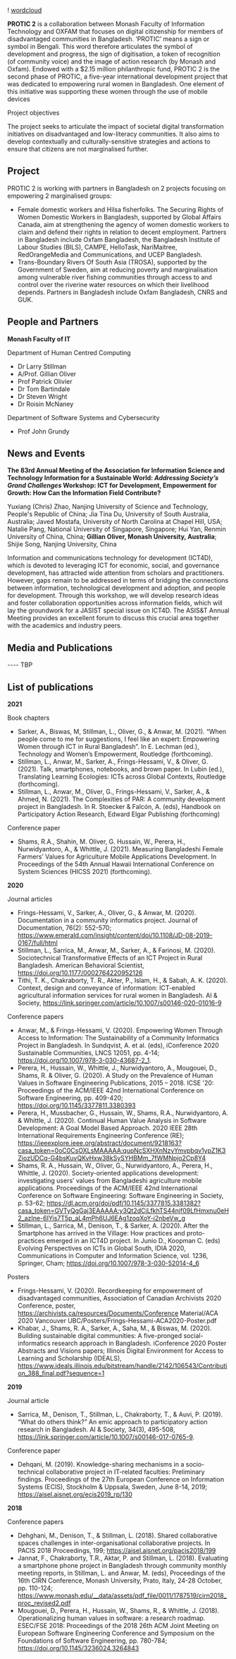 ! [wordcloud](https://github.com/Protic-Monash/PROTIC-2/blob/gh-pages/whatsappladies_cloud.png)

**PROTIC 2** is a collaboration between Monash Faculty of Information Technology and OXFAM that focuses on digital citizenship for members of disadvantaged communities in Bangladesh.
‘PROTIC’ means a sign or symbol in Bengali. This word therefore articulates the symbol of development and progress, the sign of digitisation, a token of recognition (of community voice) and the image of action research (by Monash and Oxfam).
Endowed with a $2.15 million philanthropic fund, PROTIC 2 is the second phase of PROTIC, a five-year international development project that was dedicated to empowering rural women in Bangladesh. One element of this initiative was supporting these women through the use of mobile devices 

Project objectives

The project seeks to articulate the impact of societal digital transformation initiatives on disadvantaged and low-literacy communities. It also aims to develop contextually and culturally-sensitive strategies and actions to ensure that citizens are not marginalised further.

## Project

PROTIC 2 is working with partners in Bangladesh on 2 projects focusing on empowering 2 marginalised groups: 
- Female domestic workers and Hilsa fisherfolks. The Securing Rights of Women Domestic Workers in Bangladesh, supported by Global Affairs Canada,  aim at strengthening the agency of women domestic workers to claim and defend their rights in relation to decent employment. Partners in Bangladesh include Oxfam Bangladesh, the Bangladesh Institute of Labour Studies (BILS), CAMPE, HelloTask, NariMaitree, RedOrangeMedia and Communications, and UCEP Bangladesh.
- Trans-Boundary  Rivers Of South Asia (TROSA), supported by the Government of Sweden, aim at reducing poverty and marginalisation among vulnerable river fishing communities through access to and control over the riverine water resources on which their livelihood depends. Partners in Bangladesh include Oxfam Bangladesh, CNRS and GUK.

## People and Partners

**Monash Faculty of IT**

Department of Human Centred Computing
- Dr Larry Stillman
- A/Prof. Gillian Oliver
- Prof Patrick Olivier
- Dr Tom Bartindale
- Dr Steven Wright
- Dr Roisin McNaney

Department of Software Systems and Cybersecurity
- Prof John Grundy

## News and Events

**The 83rd Annual Meeting of the Association for Information Science and Technology Information for a Sustainable World: _Addressing Society’s Grand Challenges_
Workshop: ICT for Development, Empowerment for Growth: How Can the Information Field Contribute?**

Yuxiang (Chris) Zhao, Nanjing University of Science and Technology, People's Republic of China; Jia Tina Du, University of South Australia, Australia; Javed Mostafa, University of North Carolina at Chapel Hill, USA; Natalie Pang, National University of Singapore, Singapore; Hui Yan, Renmin University of China, China; **Gillian Oliver, Monash University, Australia**; Shijie Song, Nanjing University, China

Information and communications technology for development (ICT4D), which is devoted to leveraging ICT for economic, social, and governance development, has attracted wide attention from scholars and practitioners. However, gaps remain to be addressed in terms of bridging the connections between information, technological development and adoption, and people for development. Through this workshop, we will develop research ideas and foster collaboration opportunities across information fields, which will lay the groundwork for a JASIST special issue on ICT4D. The ASIS&T Annual Meeting provides an excellent forum to discuss this crucial area together with the academics and industry peers.

## Media and Publications

---- TBP




## List of publications

**2021**
 
Book chapters
- Sarker, A., Biswas, M, Stillman, L., Oliver, G., & Anwar, M. (2021). “When people come to me for suggestions, I feel like an expert: Empowering Women through ICT in Rural Bangladesh”. In E. Lechman (ed.), Technology and Women’s Empowerment, Routledge (forthcoming).
- Stillman, L., Anwar, M., Sarker, A., Frings-Hessami, V., & Oliver, G. (2021). Talk, smartphones, notebooks, and brown paper. In Lubin (ed.), Translating Learning Ecologies: ICTs across Global Contexts, Routledge (forthcoming).
- Stillman, L., Anwar, M., Oliver, G., Frings-Hessami, V., Sarker, A., & Ahmed, N. (2021). The Complexities of PAR: A community development project in Bangladesh. In R. Stoecker & Falcón, A. (eds), Handbook on Participatory Action Research, Edward Elgar Publishing (forthcoming)
 
Conference paper
- Shams, R.A., Shahin, M. Oliver, G. Hussain, W., Perera, H., Nurwidyantoro, A., & Whittle, J. (2021). Measuring Bangladeshi Female Farmers’ Values for Agriculture Mobile Applications Development. In Proceedings of the 54th Annual Hawaii International Conference on System Sciences (HICSS 2021) (forthcoming).
 
**2020**
 
Journal articles
- Frings-Hessami, V., Sarker, A., Oliver, G., & Anwar, M. (2020). Documentation in a community informatics project. Journal of Documentation, 76(2): 552-570; https://www.emerald.com/insight/content/doi/10.1108/JD-08-2019-0167/full/html
- Stillman, L., Sarrica, M., Anwar, M., Sarker, A., & Farinosi, M. (2020). Sociotechnical Transformative Effects of an ICT Project in Rural Bangladesh. American Behavioral Scientist, https://doi.org/10.1177/0002764220952126
- Tithi, T. K., Chakraborty, T. R., Akter, P., Islam, H., & Sabah, A. K. (2020). Context, design and conveyance of information: ICT-enabled agricultural information services for rural women in Bangladesh. AI & Society, https://link.springer.com/article/10.1007/s00146-020-01016-9
 
Conference papers
- Anwar, M., & Frings-Hessami, V. (2020). Empowering Women Through Access to Information: The Sustainability of a Community Informatics Project in Bangladesh. In Sundqvist, A. et al. (eds), iConference 2020 Sustainable Communities, LNCS 12051, pp. 4-14; https://doi.org/10.1007/978-3-030-43687-2_1. 
- Perera, H., Hussain, W., Whittle, J., Nurwidyantoro, A., Mougouei, D., Shams, R. & Oliver, G. (2020). A Study on the Prevalence of Human Values in Software Engineering Publications, 2015 – 2018. ICSE '20: Proceedings of the ACM/IEEE 42nd International Conference on Software Engineering, pp. 409-420; https://doi.org/10.1145/3377811.3380393
- Perera, H., Mussbacher, G., Hussain, W., Shams, R.A., Nurwidyantoro, A. & Whittle, J. (2020). Continual Human Value Analysis in Software Development: A Goal Model Based Approach. 2020 IEEE 28th International Requirements Engineering Conference (RE); https://ieeexplore.ieee.org/abstract/document/9218163?casa_token=0oC0CsOXLsMAAAAA:qupNcSXHXnNzyYmvpbqv1ypZ1K3ZiozUDCq-G4bsKuvQKvHxw38kSySYHBMm_7fWMNpjo2Cp8Y4
- Shams, R. A., Hussain, W., Oliver, G., Nurwidyantoro, A., Perera, H., Whittle, J. (2020). Society-oriented applications development: investigating users’ values from Bangladeshi agriculture mobile applications. Proceedings of the ACM/IEEE 42nd International Conference on Software Engineering: Software Engineering in Society, p. 53-62; https://dl.acm.org/doi/pdf/10.1145/3377815.3381382?casa_token=GVTyQgGaj3EAAAAA:y3Qt2dCiLfkhTS44njf09LfHmxnu0eH2_azIne-6IYis7T5p_aL4mPh6UJ6EAg1zoqXoY-i2nbeVw_g
- Stillman, L., Sarrica, M., Denison, T., & Sarker, A. (2020). After the Smartphone has arrived in the Village: How practices and proto-practices emerged in an ICT4D project. In Junio D., Koopman C. (eds) Evolving Perspectives on ICTs in Global South, IDIA 2020, Communications in Computer and Information Science, vol. 1236, Springer, Cham; https://doi.org/10.1007/978-3-030-52014-4_6
 
Posters
- Frings-Hessami, V. (2020). Recordkeeping for empowerment of disadvantaged communities, Association of Canadian Archivists 2020 Conference, poster, https://archivists.ca/resources/Documents/Conference Material/ACA 2020 Vancouver UBC/Posters/Frings-Hessami-ACA2020-Poster.pdf
- Khabar, J., Shams, R. A., Sarker, A., Saha, M., & Biswas, M. (2020). Building sustainable digital communities: A five-pronged social-informatics research approach in Bangladesh. iConference 2020 Poster Abstracts and Visions papers; Illinois Digital Environment for Access to Learning and Scholarship (IDEALS), https://www.ideals.illinois.edu/bitstream/handle/2142/106543/Contribution_388_final.pdf?sequence=1
 
**2019**
 
Journal article
- Sarrica, M., Denison, T., Stillman, L., Chakraborty, T., & Auvi, P. (2019). “What do others think?” An emic approach to participatory action research in Bangladesh. AI & Society, 34(3), 495-508, https://link.springer.com/article/10.1007/s00146-017-0765-9.
 
Conference paper
- Dehqani, M. (2019). Knowledge-sharing mechanisms in a socio-technical collaborative project in IT-related faculties: Preliminary findings. Proceedings of the 27th European Conference on Information Systems (ECIS), Stockholm & Uppsala, Sweden, June 8-14, 2019; https://aisel.aisnet.org/ecis2019_rp/130
 
 
**2018**
 
Conference papers
- Dehghani, M., Denison, T., & Stillman, L. (2018). Shared collaborative spaces challenges in inter-organisational collaborative projects. In PACIS 2018 Proceedings, 199; https://aisel.aisnet.org/pacis2018/199
- Jannat, F., Chakraborty, T.R., Aktar, P. and Stillman, L. (2018). Evaluating a smartphone phone project in Bangladesh through community monthly meeting reports, in Stillman, L. and Anwar, M. (eds), Proceedings of the 16th CIRN Conference, Monash University, Prato, Italy, 24-28 October, pp. 110-124; https://www.monash.edu/__data/assets/pdf_file/0011/1787519/cirn2018_proc_revised2.pdf
- Mougouei, D., Perera, H., Hussain, W., Shams, R., & Whittle, J. (2018). Operationalizing human values in software: a research roadmap. ESEC/FSE 2018: Proceedings of the 2018 26th ACM Joint Meeting on European Software Engineering Conference and Symposium on the Foundations of Software Engineering, pp. 780-784; https://doi.org/10.1145/3236024.3264843

